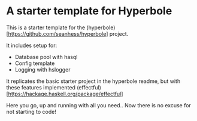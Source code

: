 # A starter template for Hyperbole

This is a starter template for the (hyperbole)[https://github.com/seanhess/hyperbole] project.

It includes setup for:

- Database pool with hasql
- Config template
- Logging with hslogger

It replicates the basic starter project in the hyperbole readme, but with these features implemented (effectful)[https://hackage.haskell.org/package/effectful]

Here you go, up and running with all you need.. Now there is no excuse for not starting to code!
